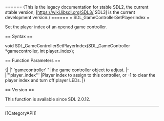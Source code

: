 ====== (This is the legacy documentation for stable SDL2, the current stable version; [https://wiki.libsdl.org/SDL3/ SDL3] is the current development version.) ======
= SDL_GameControllerSetPlayerIndex =

Set the player index of an opened game controller.

== Syntax ==

<syntaxhighlight lang='c'>
void SDL_GameControllerSetPlayerIndex(SDL_GameController *gamecontroller, int player_index);
</syntaxhighlight>

== Function Parameters ==

{|
|'''gamecontroller'''
|the game controller object to adjust.
|-
|'''player_index'''
|Player index to assign to this controller, or -1 to clear the player index and turn off player LEDs.
|}

== Version ==

This function is available since SDL 2.0.12.

----
[[CategoryAPI]]


